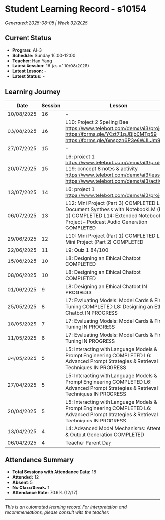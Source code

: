 # Student Learning Record - s10154
*Generated: 2025-08-05 | Week 32/2025*

## Current Status
- **Program:** AI-3
- **Schedule:** Sunday 10:00-12:00
- **Teacher:** Han Yang
- **Latest Session:** 16 (as of 10/08/2025)
- **Latest Lesson:** -
- **Latest Status:** -

## Learning Journey
| Date | Session | Lesson | Attendance | Progress |
|------|---------|--------|------------|----------|
| 10/08/2025 | 16 | - | - | - |
| 03/08/2025 | 16 | L10: Project 2 Spelling Bee https://www.telebort.com/demo/ai3/project/2 https://forms.gle/YCzt71pJBjbCMTp59 https://forms.gle/6mspzn6P3e6WJLJm9 | Han Yang | In Progress |
| 27/07/2025 | 15 | - | Absent | - |
| 20/07/2025 | 15 | L6: project  1 https://www.telebort.com/demo/ai3/project/1  L19: concept 8 notes & activity https://www.telebort.com/demo/ai3/lesson/8  https://www.telebort.com/demo/ai3/activity/8 | Han Yang | Completed |
| 13/07/2025 | 14 | L6: project  1 https://www.telebort.com/demo/ai3/project/1 | Han Yang | In Progress |
| 06/07/2025 | 13 | L12: Mini Project (Part 3) COMPLETED L13: Document Synthesis with NotebookLM (Part 1) COMPLETED L14: Extended NotebookLM Project – Podcast Audio Generation COMPLETED | Han Yang | Completed |
| 29/06/2025 | 12 | L10: Mini Project (Part 1) COMPLETED L11: Mini Project (Part 2) COMPLETED | Han Yang | Completed |
| 22/06/2025 | 11 | L9: Quiz 1 84/100 | Han Yang | Completed |
| 15/06/2025 | 10 | L8: Designing an Ethical Chatbot COMPLETED | Absent | Completed |
| 08/06/2025 | 10 | L8: Designing an Ethical Chatbot COMPLETED | Han Yang | Completed |
| 01/06/2025 | 9 | L8: Designing an Ethical Chatbot IN PROGRESS | Han Yang | In Progress |
| 25/05/2025 | 8 | L7: Evaluating Models: Model Cards & Fine-Tuning COMPLETED  L8: Designing an Ethical Chatbot IN PROGRESS | Han Yang | In Progress |
| 18/05/2025 | 7 | L7: Evaluating Models: Model Cards & Fine-Tuning IN PROGRESS | Han Yang | In Progress |
| 11/05/2025 | 6 | L7: Evaluating Models: Model Cards & Fine-Tuning IN PROGRESS | Han Yang | In Progress |
| 04/05/2025 | 5 | L5: Interacting with Language Models & Prompt Engineering COMPLETED L6: Advanced Prompt Strategies & Retrieval Techniques IN PROGRESS | Absent | In Progress |
| 27/04/2025 | 5 | L5: Interacting with Language Models & Prompt Engineering COMPLETED L6: Advanced Prompt Strategies & Retrieval Techniques IN PROGRESS | Absent | In Progress |
| 20/04/2025 | 5 | L5: Interacting with Language Models & Prompt Engineering COMPLETED L6: Advanced Prompt Strategies & Retrieval Techniques IN PROGRESS | Han Yang | In Progress |
| 13/04/2025 | 4 | L4: Advanced Model Mechanisms: Attention & Output Generation COMPLETED | Absent | Completed |
| 06/04/2025 | 4 | Teacher Parent Day | No Class | - |

## Attendance Summary
- **Total Sessions with Attendance Data:** 18
- **Attended:** 12
- **Absent:** 5
- **No Class/Break:** 1
- **Attendance Rate:** 70.6% (12/17)

---
*This is an automated learning record. For interpretation and recommendations, please consult with the teacher.*